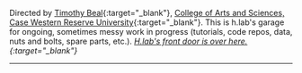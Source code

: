 Directed by [Timothy Beal](https://www.timothybeal.com){:target="_blank"}, [College of Arts and Sciences, Case Western Reserve University](https://artsci.case.edu){:target="_blank"}. This is h.lab's garage for ongoing, sometimes messy work in progress (tutorials, code repos, data, nuts and bolts, spare parts, etc.). *[H.lab's front door is over here.](https://www.case.edu/artsci/hlab){:target="_blank"}*  

---
 


  



